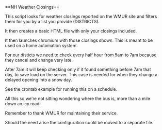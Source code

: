 ==NH Weather Closings==

This script looks for weather closings reported on the WMUR site and filters them for you by a list you provide (DISTRICTS).

It then creates a basic HTML file with only your closings included.

It then launches chromium with those closings shown.  This is meant to be used on a home automation system.

For our disticts we need to check every half hour from 5am to 7am because they cancel and change very late.

After 7am it will keep checking only if it found something before 7am that day, to save load on the server.  This case is needed for when they change a delayed opening into a snow day.

See the crontab example for running this on a schedule.

All this so we're not sitting wondering where the bus is, more than a mile down an icy road!

Remember to thank WMUR for maintaining their service.

Should the need arise the configuration could be moved to a separate file.
